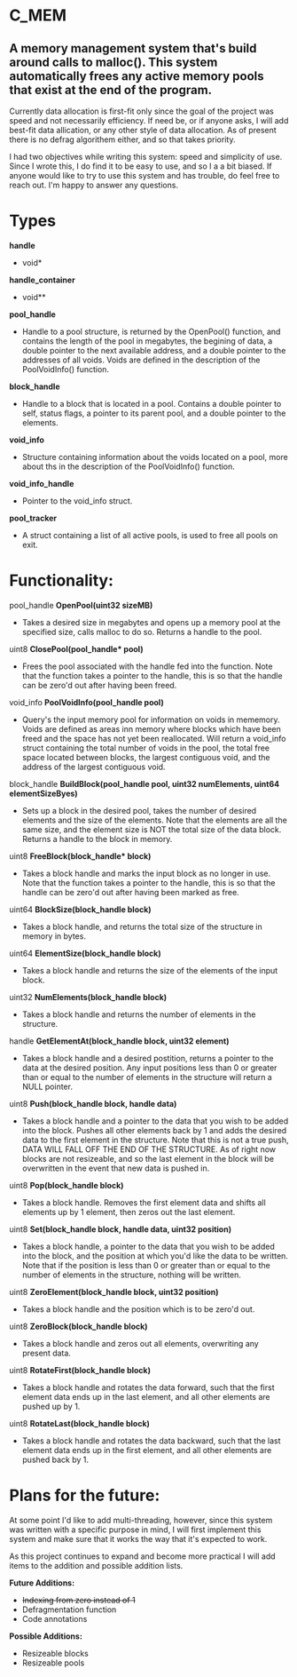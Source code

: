 # C_MEM
A memory management system that's build around calls to malloc(). This system automatically frees any active memory pools that exist at the end of the program.
-

Currently data allocation is first-fit only since the goal of the project was speed and not necessarily efficiency. If need be, or if anyone asks, I will add best-fit data allication, or any other style of data allocation. As of present there is no defrag algorithem either, and so that takes priority.

I had two objectives while writing this system: speed and simplicity of use. Since I wrote this, I do find it to be easy to use, and so I a a bit biased. If anyone would like to try to use this system and has trouble, do feel free to reach out. I'm happy to answer any questions.




Types
=
**handle**

- void*

**handle_container**

- void**

**pool_handle**

- Handle to a pool structure, is returned by the OpenPool() function, and contains the length of the pool in megabytes, the begining of data, a double pointer to the next available address, and a double pointer to the addresses of all voids. Voids are defined in the description of the PoolVoidInfo() function.

**block_handle**

- Handle to a block that is located in a pool. Contains a double pointer to self, status flags, a pointer to its parent pool, and a double pointer to the elements.

**void_info**

- Structure containing information about the voids located on a pool, more about ths in the description of the PoolVoidInfo() function.

**void_info_handle**

- Pointer to the void_info struct.

**pool_tracker**

- A struct containing a list of all active pools, is used to free all pools on exit.

Functionality:
=

pool_handle **OpenPool(uint32 sizeMB)**

- Takes a desired size in megabytes and opens up a memory pool at the specified size, calls malloc to do so. Returns a handle to the pool.

uint8 __ClosePool(pool_handle* pool)__

- Frees the pool associated with the handle fed into the function. Note that the function takes a pointer to the handle, this is so that the handle can be zero'd out after having been freed.
      
void_info **PoolVoidInfo(pool_handle pool)**

- Query's the input memory pool for information on voids in mememory. Voids are defined as areas inn memory where blocks which have been freed and the space has not yet been reallocated. Will return a void_info struct containing the total number of voids in the pool, the total free space located between blocks, the largest contiguous void, and the address of the largest contiguous void.

block_handle **BuildBlock(pool_handle pool, uint32 numElements, uint64 elementSizeByes)**

- Sets up a block in the desired pool, takes the number of desired elements and the size of the elements. Note that the elements are all the same size, and the element size is NOT the total size of the data block. Returns a handle to the block in memory.

uint8 __FreeBlock(block_handle* block)__

- Takes a block handle and marks the input block as no longer in use. Note that the function takes a pointer to the handle, this is so that the handle can be zero'd out after having been marked as free.

uint64 **BlockSize(block_handle block)**

- Takes a block handle, and returns the total size of the structure in memory in bytes.

uint64 **ElementSize(block_handle block)**

- Takes a block handle and returns the size of the elements of the input block.

uint32 **NumElements(block_handle block)**

- Takes a block handle and returns the number of elements in the structure.

handle **GetElementAt(block_handle block, uint32 element)**

- Takes a block handle and a desired postition, returns a pointer to the data at the desired position. Any input positions less than 0 or greater than or equal to the number of elements in the structure will return a NULL pointer.

uint8 **Push(block_handle block, handle data)**

- Takes a block handle and a pointer to the data that you wish to be added into the block. Pushes all other elements back by 1 and adds the desired data to the first element in the structure. Note that this is not a true push, DATA WILL FALL OFF THE END OF THE STRUCTURE. As of right now blocks are not resizeable, and so the last element in the block will be overwritten in the event that new data is pushed in.

uint8 **Pop(block_handle block)**

- Takes a block handle. Removes the first element data and shifts all elements up by 1 element, then zeros out the last element.

uint8 **Set(block_handle block, handle data, uint32 position)**

- Takes a block handle, a pointer to the data that you wish to be added into the block, and the position at which you'd like the data to be written. Note that if the position is less than 0 or greater than or equal to the number of elements in the structure, nothing will be written.

uint8 **ZeroElement(block_handle block, uint32 position)**

- Takes a block handle and the position which is to be zero'd out.

uint8 **ZeroBlock(block_handle block)**

- Takes a block handle and zeros out all elements, overwriting any present data.

uint8 **RotateFirst(block_handle block)**

- Takes a block handle and rotates the data forward, such that the first element data ends up in the last element, and all other elements are pushed up by 1.

uint8 **RotateLast(block_handle block)**

- Takes a block handle and rotates the data backward, such that the last element data ends up in the first element, and all other elements are pushed back by 1.

Plans for the future:
=

At some point I'd like to add multi-threading, however, since this system was written with a specific purpose in mind, I will first implement this system and make sure that it works the way that it's expected to work. 

As this project continues to expand and become more practical I will add items to the addition and possible addition lists.

**Future Additions:**
- ~~Indexing from zero instead of 1~~
- Defragmentation function
- Code annotations

**Possible Additions:**
- Resizeable blocks
- Resizeable pools
